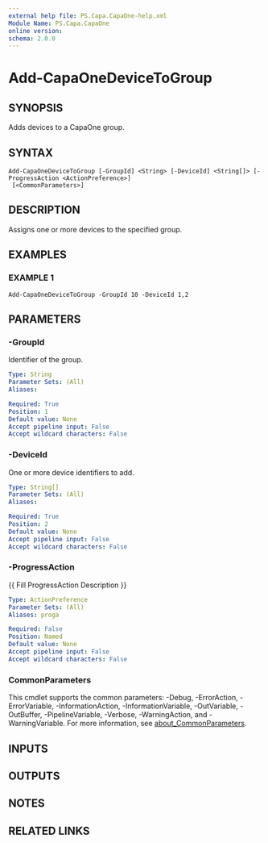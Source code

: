 ```yaml
---
external help file: PS.Capa.CapaOne-help.xml
Module Name: PS.Capa.CapaOne
online version:
schema: 2.0.0
---
```


# Add-CapaOneDeviceToGroup

## SYNOPSIS
Adds devices to a CapaOne group.

## SYNTAX

```
Add-CapaOneDeviceToGroup [-GroupId] <String> [-DeviceId] <String[]> [-ProgressAction <ActionPreference>]
 [<CommonParameters>]
```

## DESCRIPTION
Assigns one or more devices to the specified group.

## EXAMPLES

### EXAMPLE 1
```
Add-CapaOneDeviceToGroup -GroupId 10 -DeviceId 1,2
```

## PARAMETERS

### -GroupId
Identifier of the group.

```yaml
Type: String
Parameter Sets: (All)
Aliases:

Required: True
Position: 1
Default value: None
Accept pipeline input: False
Accept wildcard characters: False
```

### -DeviceId
One or more device identifiers to add.

```yaml
Type: String[]
Parameter Sets: (All)
Aliases:

Required: True
Position: 2
Default value: None
Accept pipeline input: False
Accept wildcard characters: False
```

### -ProgressAction
{{ Fill ProgressAction Description }}

```yaml
Type: ActionPreference
Parameter Sets: (All)
Aliases: proga

Required: False
Position: Named
Default value: None
Accept pipeline input: False
Accept wildcard characters: False
```

### CommonParameters
This cmdlet supports the common parameters: -Debug, -ErrorAction, -ErrorVariable, -InformationAction, -InformationVariable, -OutVariable, -OutBuffer, -PipelineVariable, -Verbose, -WarningAction, and -WarningVariable. For more information, see [about_CommonParameters](http://go.microsoft.com/fwlink/?LinkID=113216).

## INPUTS

## OUTPUTS

## NOTES

## RELATED LINKS

